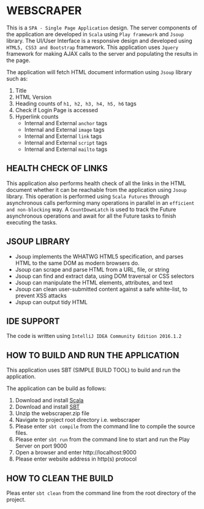 # WEBSCRAPER

This is a ```SPA - Single Page Application``` design. The server components of the application are developed in ```Scala``` using ```Play framework``` and ```Jsoup``` library. The UI/User Interface is a responsive design and developed using ```HTML5, CSS3 and Bootstrap``` framework. This application uses ``Jquery`` framework for making AJAX calls to the server and populating the results in the page.

The application will fetch HTML document information using ```Jsoup``` library such as:
1.  Title
2.  HTML Version
3.  Heading counts of ```h1, h2, h3, h4, h5, h6``` tags
3.  Check if Login Page is accessed
4.  Hyperlink counts
	- Internal and External ```anchor``` tags
	- Internal and External ```image``` tags
	- Internal and External ```link``` tags
	- Internal and External ```script``` tags
	- Internal and External ```mailto``` tags

## HEALTH CHECK OF LINKS

This application also performs health check of all the links in the HTML document whether it can be reachable from the application using
```Jsoup``` library. This operation is performed using ```Scala Futures``` through asynchronous calls performing many operations in parallel in an ```efficient and non-blocking``` way. A ```CountDownLatch``` is used to track the Future asynchronous operations and await for all the Future tasks to finish executing the tasks.

## JSOUP LIBRARY

- Jsoup implements the WHATWG HTML5 specification, and parses HTML to the same DOM as modern browsers do.
- Jsoup can scrape and parse HTML from a URL, file, or string
- Jsoup can find and extract data, using DOM traversal or CSS selectors
- Jsoup can manipulate the HTML elements, attributes, and text
- Jsoup can clean user-submitted content against a safe white-list, to prevent XSS attacks
- Jspup can output tidy HTML

## IDE SUPPORT

The code is written using ```IntelliJ IDEA Community Edition 2016.1.2```

## HOW TO BUILD AND RUN THE APPLICATION

This application uses SBT (SIMPLE BUILD TOOL) to build and run the application.

The application can be build as follows:

1.  Download and install [Scala](https://www.scala-lang.org/download/)
2.  Download and install [SBT](http://www.scala-sbt.org/download.html)
3.  Unzip the webscraper.zip file
4.  Navigate to project root directory i.e. webscraper
5.  Please enter ```sbt compile``` from the command line to compile the source files.
6.  Please enter ```sbt run``` from the command line to start and run the Play Server on port 9000
7.  Open a browser and enter http://localhost:9000
8.  Please enter website address in http(s) protocol

## HOW TO CLEAN THE BUILD

Pleas enter ```sbt clean``` from the command line from the root directory of the project.

